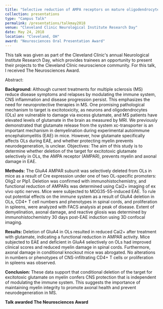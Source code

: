 ```yaml
---
title: "Selective reduction of AMPA receptors on mature oligodendrocytes prevents demyelination and axonal injury in experimental autoimmune encephalomyelitis."
collection: presentations
type: "Campus Talk"
permalink: /presentations/talkmay2018
venue: "Cleveland Clinic Neurological Institute Research Day"
date: May 24, 2018
location: "Cleveland, OH"
award: "Neurosciences Oral Presentation Award"
---
```


This talk was given as part of the Cleveland Clinic's annual Neurological Institute Research Day, which provides trainees an opportunity to present their projects to the Cleveland Clinic neuroscience community. For this talk, I received The Neurosciences Award.

Abstract:

<b>Background:</b> Although current treatments for multiple sclerosis (MS) reduce disease symptoms and relapses by modulating the immune system, CNS inflammation and disease progression persist. This emphasizes the need for neuroprotective therapies in MS. One promising pathological mechanism to target is excitotoxicity, as neurons and oligodendrocytes (OLs) are vulnerable to damage via excess glutamate, and MS patients have elevated levels of glutamate in the brain as measured by MRI. We previously demonstrated that glutamate release from the system xc-transporter is an important mechanism in demyelination during experimental autoimmune encephalomyelitis (EAE) in mice. However, how glutamate specifically affects OLs during EAE, and whether protecting myelin prevents neurodegeneration, is unclear.
Objectives: The aim of this study is to determine whether deletion of the target for excitotoxic glutamate selectively in OLs, the AMPA receptor (AMPAR), prevents myelin and axonal damage in EAE.

<b>Methods:</b> The GluA4 AMPAR subunit was selectively deleted from OLs in mice as a result of Cre expression under one of two OL-specific promoters: Olig2 or Plp1. Deletion was confirmed with immunohistochemistry, and functional reduction of AMPARs was determined using Cai2+ imaging of ex vivo optic nerves. Mice were subjected to MOG35-55-induced EAE. To rule out potential effects on the immune system as a result of GluA4 deletion in OLs, CD4+ T cell numbers and phenotypes in spinal cords, and proliferation in spleens, were analyzed with FACS analysis at peak of disease. Extent of demyelination, axonal damage, and reactive gliosis was determined by immunohistochemistry 30 days post-EAE induction using 3D confocal imaging.

<b>Results:</b> Deletion of GluA4 in OLs resulted in reduced Cai2+ after treatment with glutamate, indicating a functional reduction in AMPAR activity. Mice subjected to EAE and deficient in GluA4 selectively on OLs had improved clinical scores and reduced myelin damage in spinal cords. Furthermore, axonal damage in conditional knockout mice was abrogated. No alterations in numbers or phenotypes of CNS-infiltrating CD4+ T cells or proliferation in spleens was observed.

<b>Conclusion:</b> These data support that conditional deletion of the target for excitotoxic glutamate on myelin confers CNS protection that is independent of modulating the immune system. This suggests the importance of maintaining myelin integrity to promote axonal health and prevent neurodegeneration in MS.

**Talk awarded The Neurosciences Award**
